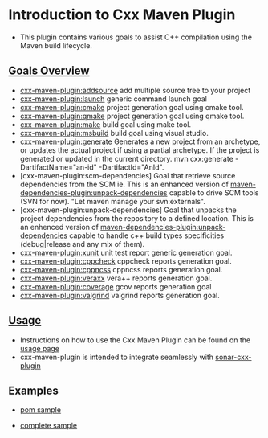 # Introduction to Cxx Maven Plugin
* This plugin contains various goals to assist C++ compilation using the Maven build lifecycle.

## [Goals Overview](http://neticoa.github.io/cxx-maven-plugin/plugin-info.html)
* [cxx-maven-plugin:addsource](http://neticoa.github.io/cxx-maven-plugin/addsource-mojo.html) add multiple source tree to your project
* [cxx-maven-plugin:launch](http://neticoa.github.io/cxx-maven-plugin/launch-mojo.html) generic command launch goal
* [cxx-maven-plugin:cmake](http://neticoa.github.io/cxx-maven-plugin/cmake-mojo.html) project generation goal using cmake tool.
* [cxx-maven-plugin:qmake](http://neticoa.github.io/cxx-maven-plugin/qmake-mojo.html) project generation goal using qmake tool.
* [cxx-maven-plugin:make](http://neticoa.github.io/cxx-maven-plugin/make-mojo.html) build goal using make tool.
* [cxx-maven-plugin:msbuild](http://neticoa.github.io/cxx-maven-plugin/msbuild-mojo.html) build goal using visual studio.
* [cxx-maven-plugin:generate](http://neticoa.github.io/cxx-maven-plugin/generate-mojo.html) Generates a new project from an archetype, or updates the actual project if using a partial archetype. If the project is generated or updated in the current directory. mvn cxx:generate -DartifactName="an-id" -DartifactId="AnId".
* [cxx-maven-plugin:scm-dependencies]	Goal that retrieve source dependencies from the SCM ie. This is an enhanced version of [maven-dependencies-plugin:unpack-dependencies](https://maven.apache.org/plugins/maven-dependency-plugin/unpack-dependencies-mojo.html) capable to drive SCM tools (SVN for now). "Let maven manage your svn:externals".
* [cxx-maven-plugin:unpack-dependencies]	Goal that unpacks the project dependencies from the repository to a defined location. This is an enhenced version of [maven-dependencies-plugin:unpack-dependencies](https://maven.apache.org/plugins/maven-dependency-plugin/unpack-dependencies-mojo.html) capable to handle c++ build types specificities (debug|release and any mix of them).
* [cxx-maven-plugin:xunit](http://neticoa.github.io/cxx-maven-plugin/xunit-mojo.html) unit test report generic generation goal.
* [cxx-maven-plugin:cppcheck](http://neticoa.github.io/cxx-maven-plugin/cppcheck-mojo.html) cppcheck reports generation goal.
* [cxx-maven-plugin:cppncss](http://neticoa.github.io/cxx-maven-plugin/cppncss-mojo.html) cppncss reports generation goal.
* [cxx-maven-plugin:veraxx](http://neticoa.github.io/cxx-maven-plugin/veraxx-mojo.html) vera++ reports generation goal.
* [cxx-maven-plugin:coverage](http://neticoa.github.io/cxx-maven-plugin/coverage-mojo.html) gcov reports generation goal
* [cxx-maven-plugin:valgrind](http://neticoa.github.io/cxx-maven-plugin/valgrind-mojo.html) valgrind reports generation goal.

## [Usage](http://neticoa.github.io/cxx-maven-plugin/plugin-info.html)
* Instructions on how to use the Cxx Maven Plugin can be found on the [usage page](http://neticoa.github.io/cxx-maven-plugin/plugin-info.html)
* cxx-maven-plugin is intended to integrate seamlessly with [sonar-cxx-plugin](https://github.com/SonarOpenCommunity/sonar-cxx)

## Examples
* [pom sample](http://neticoa.github.io/cxx-maven-plugin/SAMPLE/pom.xml)

* [complete sample](http://neticoa.github.io/cxx-maven-plugin/SAMPLE/CXX_PROJECT_SAMPLE.tgz)
